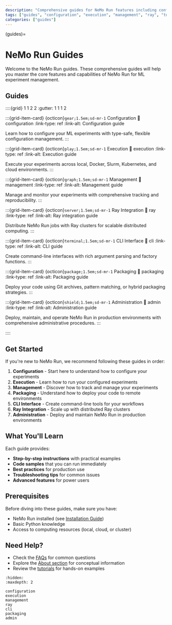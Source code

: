 ```yaml
---
description: "Comprehensive guides for NeMo Run features including configuration, execution, management, and Ray integration."
tags: ["guides", "configuration", "execution", "management", "ray", "tutorials"]
categories: ["guides"]
---
```


(guides)=

# NeMo Run Guides

Welcome to the NeMo Run guides. These comprehensive guides will help you master the core features and capabilities of NeMo Run for ML experiment management.

## Guides

::::{grid} 1 1 2 2
:gutter: 1 1 1 2

:::{grid-item-card} {octicon}`gear;1.5em;sd-mr-1` Configuration
:link: configuration
:link-type: ref
:link-alt: Configuration guide

Learn how to configure your ML experiments with type-safe, flexible configuration management.
:::

:::{grid-item-card} {octicon}`play;1.5em;sd-mr-1` Execution
:link: execution
:link-type: ref
:link-alt: Execution guide

Execute your experiments across local, Docker, Slurm, Kubernetes, and cloud environments.
:::

:::{grid-item-card} {octicon}`graph;1.5em;sd-mr-1` Management
:link: management
:link-type: ref
:link-alt: Management guide

Manage and monitor your experiments with comprehensive tracking and reproducibility.
:::

:::{grid-item-card} {octicon}`server;1.5em;sd-mr-1` Ray Integration
:link: ray
:link-type: ref
:link-alt: Ray integration guide

Distribute NeMo Run jobs with Ray clusters for scalable distributed computing.
:::

:::{grid-item-card} {octicon}`terminal;1.5em;sd-mr-1` CLI Interface
:link: cli
:link-type: ref
:link-alt: CLI guide

Create command-line interfaces with rich argument parsing and factory functions.
:::

:::{grid-item-card} {octicon}`package;1.5em;sd-mr-1` Packaging
:link: packaging
:link-type: ref
:link-alt: Packaging guide

Deploy your code using Git archives, pattern matching, or hybrid packaging strategies.
:::

:::{grid-item-card} {octicon}`shield;1.5em;sd-mr-1` Administration
:link: admin
:link-type: ref
:link-alt: Administration guide

Deploy, maintain, and operate NeMo Run in production environments with comprehensive administrative procedures.
:::

::::

## Get Started

If you're new to NeMo Run, we recommend following these guides in order:

1. **Configuration** - Start here to understand how to configure your experiments
2. **Execution** - Learn how to run your configured experiments
3. **Management** - Discover how to track and manage your experiments
4. **Packaging** - Understand how to deploy your code to remote environments
5. **CLI Interface** - Create command-line tools for your workflows
6. **Ray Integration** - Scale up with distributed Ray clusters
7. **Administration** - Deploy and maintain NeMo Run in production environments

## What You'll Learn

Each guide provides:

- **Step-by-step instructions** with practical examples
- **Code samples** that you can run immediately
- **Best practices** for production use
- **Troubleshooting tips** for common issues
- **Advanced features** for power users

## Prerequisites

Before diving into these guides, make sure you have:

- NeMo Run installed (see [Installation Guide](get-started/install))
- Basic Python knowledge
- Access to computing resources (local, cloud, or cluster)

## Need Help?

- Check the [FAQs](../faqs) for common questions
- Explore the [About section](../about/index) for conceptual information
- Review the [tutorials](get-started/tutorials) for hands-on examples

```{toctree}
:hidden:
:maxdepth: 2

configuration
execution
management
ray
cli
packaging
admin
```
